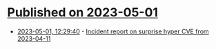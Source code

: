 # [Published on 2023-05-01](index.md)

* [2023-05-01, 12:29:40](https://lobste.rs/s/nzoswo/incident_report_on_surprise_hyper_cve) - [Incident report on surprise hyper CVE from 2023-04-11](https://seanmonstar.com/post/715784167270596608/coe-surpise-hyper-cve)
